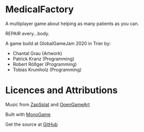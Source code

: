 # MedicalFactory

A multiplayer game about helping as many patients
as you can.

REPAIR every...body.

A game build at GlobalGameJam 2020 in Trier
by:

* Chantal Grau (Artwork)
* Patrick Kranz (Programming)
* Robert Rößger (Programming)
* Tobias Krumholz (Programming)

# Licences and Attributions

Music from [ZapSplat](https://www.zapsplat.com)
and [OpenGameArt](https://opengameart.org)

Built with [MonoGame](http://www.monogame.net/)

Get the source at
[GitHub](https://github.com/LokiMidgard/MedicalFactory)
